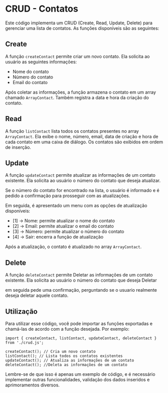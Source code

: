 # CRUD - Contatos

Este código implementa um CRUD (Create, Read, Update, Delete) para gerenciar uma lista de contatos. As funções disponíveis são as seguintes:

## Create

A função `createContact` permite criar um novo contato. Ela solicita ao usuário as seguintes informações:

- Nome do contato
- Número do contato
- Email do contato

Após coletar as informações, a função armazena o contato em um array chamado `ArrayContact`. Também registra a data e hora da criação do contato.

## Read

A função `listContact` lista todos os contatos presentes no array `ArrayContact`. Ela exibe o nome, número, email, data de criação e hora de cada contato em uma caixa de diálogo. Os contatos são exibidos em ordem de inserção.

## Update

A função `updateContact` permite atualizar as informações de um contato existente. Ela solicita ao usuário o número do contato que deseja atualizar.

Se o número do contato for encontrado na lista, o usuário é informado e é pedido a confirmação para prosseguir com as atualizações.

Em seguida, é apresentado um menu com as opções de atualização disponíveis:

- [1] -&gt; Nome: permite atualizar o nome do contato
- [2] -&gt; Email: permite atualizar o email do contato
- [3] -&gt; Número: permite atualizar o número do contato
- [4] -&gt; Sair: encerra a função de atualização

Após a atualização, o contato é atualizado no array `ArrayContact`.

## Delete

A função `deleteContact` permite Deletar as informações de um contato existente. Ela solicita ao usuário o número do contato que deseja Deletar

em seguida pede uma confirmação, perguntando se o usuario realmente deseja deletar aquele contato.

## Utilização

Para utilizar esse código, você pode importar as funções exportadas e chamá-las de acordo com a função desejada. Por exemplo:

```
import { createContact, listContact, updateContact, deleteContact } from './crud.js';

createContact(); // Cria um novo contato
listContact(); // Lista todos os contatos existentes
updateContact(); // Atualiza as informações de um contato
deleteContact(); //Deleta as informações de um contato
```

Lembre-se de que isso é apenas um exemplo de código, e é necessário implementar outras funcionalidades, validação dos dados inseridos e aprimoramentos diversos.
